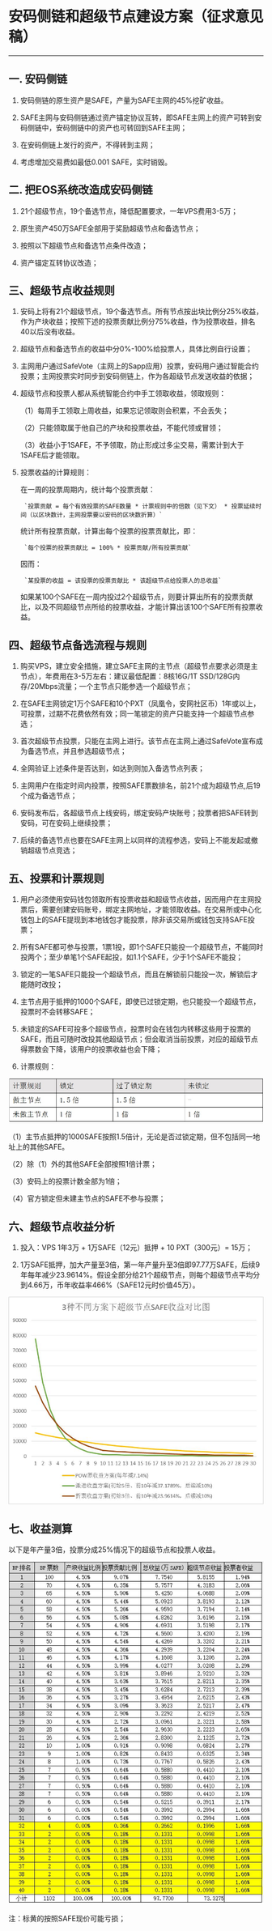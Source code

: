 # 安码侧链和超级节点建设方案（征求意见稿） 

----------

## 一. 安码侧链 ##

1. 安码侧链的原生资产是SAFE，产量为SAFE主网的45%挖矿收益。

1. SAFE主网与安码侧链通过资产锚定协议互转，即SAFE主网上的资产可转到安码侧链中，安码侧链中的资产也可转回到SAFE主网；

1. 在安码侧链上发行的资产，不得转到主网；

1. 考虑增加交易费如最低0.001 SAFE，实时销毁。

## 二. 把EOS系统改造成安码侧链 ##

1. 21个超级节点，19个备选节点，降低配置要求，一年VPS费用3-5万；

1. 原生资产450万SAFE全部用于奖励超级节点和备选节点；

1. 按照以下超级节点和备选节点条件改造；

1. 资产锚定互转协议改造；

## 三、超级节点收益规则 ##

1. 安码上将有21个超级节点，19个备选节点。所有节点按出块比例分25%收益，作为产块收益；按照下述的投票贡献比例分75%收益，作为投票收益，排名40以后没有收益。

1. 超级节点和备选节点的收益中分0%-100%给投票人，具体比例自行设置；

1. 主网用户通过SafeVote（主网上的Sapp应用）投票，安码用户通过智能合约投票；主网投票实时同步到安码侧链上，作为各超级节点发送收益的依据；

1. 超级节点和投票人都从系统智能合约中手工领取收益，领取规则：
 
	（1）每周手工领取上周收益，如果忘记领取则会积累，不会丢失；

	（2）只能领取属于他自己的产块和投票收益，不能代领或冒领；

	（3）收益小于1SAFE，不予领取，防止形成过多尘交易，需累计到大于1SAFE后才能领取。

1. 投票收益的计算规则：

	在一周的投票周期内，统计每个投票贡献：

   		`投票贡献 = 每个有效投票的SAFE数量 * 计票规则中的倍数（见下文） * 投票延续时间（以区块数计，主网投票要以安码的区块数折算）`

	统计所有投票贡献，计算出每个投票的投票贡献比，即：

		`每个投票的投票贡献比 = 100% * 投票贡献/所有投票贡献`

	因而：

		`某投票的收益 = 该投票的投票贡献比 * 该超级节点给投票人的总收益`

	如果某100个SAFE在一周内投过2个超级节点，则要计算出所有的投票贡献比，以及不同超级节点所给的投票收益，才能计算出该100个SAFE所有投票收益。

## 四、超级节点备选流程与规则 ##

1. 购买VPS，建立安全措施，建立SAFE主网的主节点（超级节点要求必须是主节点），年费用在3-5万左右：建议最低配置：8核16G/1T SSD/128G内存/20Mbps流量；一个主节点只能参选一个超级节点；

1. 在SAFE主网锁定1万个SAFE和10个PXT（凤凰令，安网社区币）1年或以上，可投票，过期不花费依然有效；同一笔锁定的资产只能支持一个超级节点参选；

1. 首次超级节点投票，只能在主网上进行。该节点在主网上通过SafeVote宣布成为备选节点，并且参选超级节点；

1. 全网验证上述条件是否达到，如达到则加入备选节点列表；
 
1. 主网用户在指定时间内投票，按照SAFE票数排名，前21个成为超级节点,后19个成为备选节点；

1. 安码发布后，各超级节点上线安码，绑定安码产块账号；投票者把SAFE转到安码，可在安码上继续投票；

1. 后续的备选节点也要在SAFE主网上以同样的流程参选，安码上不能发起或撤销超级节点竞选；

## 五、投票和计票规则 ##

1. 用户必须使用安码钱包领取所有投票收益和超级节点收益，因而用户在主网投票后，需要创建安码账号，绑定主网地址，才能领取收益。在交易所或中心化钱包上的SAFE提现到本地钱包才能投票，除非该交易所或钱包支持SAFE投票；
 
1. 所有SAFE都可参与投票，1票1投，即1个SAFE只能投一个超级节点，不能同时投两个；至少单笔1个SAFE起投，如1.1个SAFE，少于1个SAFE不能投；
 
1. 锁定的一笔SAFE只能投一个超级节点，而且在解锁前只能投一次，解锁后才能随时改投；
 
1. 主节点用于抵押的1000个SAFE，即使已过锁定期，也只能投一个超级节点，投票时不会转移SAFE；
 
1. 未锁定的SAFE可投多个超级节点，投票时会在钱包内转移这些用于投票的SAFE，而且可随时改投其他超级节点；但会取消当前投票，对应的超级节点得票数会下降，该用户的投票收益也会下降；
 
1. 计票规则：

![](https://github.com/BankLedger/docs/blob/master/bp1.jpg)

（1）主节点抵押的1000SAFE按照1.5倍计，无论是否过锁定期，但不包括同一地址上的其他SAFE。

（2）除（1）外的其他SAFE全部按照1倍计票；

（3）安码上的投票计数全部为1倍；

（4）官方锁定但未建主节点的SAFE不参与投票；

## 六、超级节点收益分析 ##

1. 投入：VPS 1年3万 + 1万SAFE（12元）抵押 + 10 PXT（300元）= 15万；

1. 1万SAFE抵押，加大产量至3倍，第一年产量升至3倍即97.77万SAFE，后续9年每年减少23.9614%。假设全部分给21个超级节点，则每个超级节点平均分到4.66万，币年收益率466%（SAFE12元时价值45万）。

![](https://github.com/BankLedger/docs/blob/master/bp2.jpg)

## 七、收益测算 ##

  以下是年产量3倍，投票分成25%情况下的超级节点和投票人收益。

![](https://github.com/BankLedger/docs/blob/master/bp3.jpg)

  注：标黄的按照SAFE现价可能亏损；
